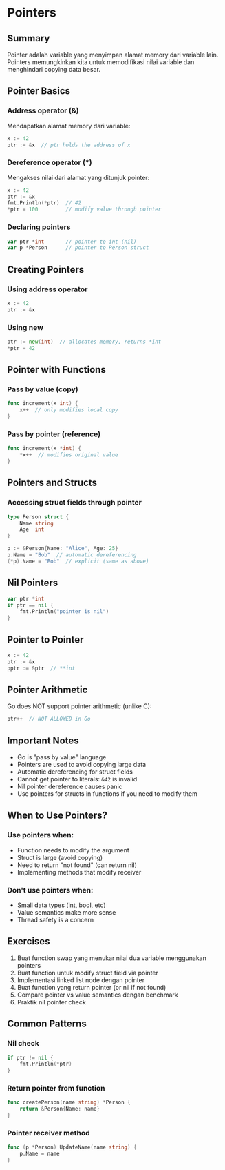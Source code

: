 # Pointers

## Summary
Pointer adalah variable yang menyimpan alamat memory dari variable lain. Pointers memungkinkan kita untuk memodifikasi nilai variable dan menghindari copying data besar.

## Pointer Basics

### Address operator (&)
Mendapatkan alamat memory dari variable:
```go
x := 42
ptr := &x  // ptr holds the address of x
```

### Dereference operator (*)
Mengakses nilai dari alamat yang ditunjuk pointer:
```go
x := 42
ptr := &x
fmt.Println(*ptr)  // 42
*ptr = 100         // modify value through pointer
```

### Declaring pointers
```go
var ptr *int       // pointer to int (nil)
var p *Person      // pointer to Person struct
```

## Creating Pointers

### Using address operator
```go
x := 42
ptr := &x
```

### Using new
```go
ptr := new(int)  // allocates memory, returns *int
*ptr = 42
```

## Pointer with Functions

### Pass by value (copy)
```go
func increment(x int) {
    x++  // only modifies local copy
}
```

### Pass by pointer (reference)
```go
func increment(x *int) {
    *x++  // modifies original value
}
```

## Pointers and Structs

### Accessing struct fields through pointer
```go
type Person struct {
    Name string
    Age  int
}

p := &Person{Name: "Alice", Age: 25}
p.Name = "Bob"  // automatic dereferencing
(*p).Name = "Bob"  // explicit (same as above)
```

## Nil Pointers
```go
var ptr *int
if ptr == nil {
    fmt.Println("pointer is nil")
}
```

## Pointer to Pointer
```go
x := 42
ptr := &x
pptr := &ptr  // **int
```

## Pointer Arithmetic
Go does NOT support pointer arithmetic (unlike C):
```go
ptr++  // NOT ALLOWED in Go
```

## Important Notes
- Go is "pass by value" language
- Pointers are used to avoid copying large data
- Automatic dereferencing for struct fields
- Cannot get pointer to literals: `&42` is invalid
- Nil pointer dereference causes panic
- Use pointers for structs in functions if you need to modify them

## When to Use Pointers?

### Use pointers when:
- Function needs to modify the argument
- Struct is large (avoid copying)
- Need to return "not found" (can return nil)
- Implementing methods that modify receiver

### Don't use pointers when:
- Small data types (int, bool, etc)
- Value semantics make more sense
- Thread safety is a concern

## Exercises

1. Buat function swap yang menukar nilai dua variable menggunakan pointers
2. Buat function untuk modify struct field via pointer
3. Implementasi linked list node dengan pointer
4. Buat function yang return pointer (or nil if not found)
5. Compare pointer vs value semantics dengan benchmark
6. Praktik nil pointer check

## Common Patterns

### Nil check
```go
if ptr != nil {
    fmt.Println(*ptr)
}
```

### Return pointer from function
```go
func createPerson(name string) *Person {
    return &Person{Name: name}
}
```

### Pointer receiver method
```go
func (p *Person) UpdateName(name string) {
    p.Name = name
}
```